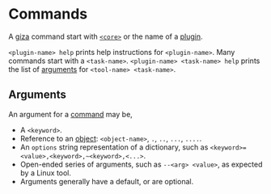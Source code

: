 # Commands

A [giza](../README.md) command start with [`<core>`](core.md) or the name of a [plugin](plugins.md). 

`<plugin-name> help` prints help instructions for `<plugin-name>`. Many commands start with a `<task-name>`. `<plugin-name> <task-name> help` prints the list of [arguments](#arguments) for `<tool-name> <task-name>`.

## Arguments

An argument for a [command](commands.md) may be,

- A `<keyword>`.
- Reference to an [object](objects.md): `<object-name>`, `.`, `..`, `...`, `....`.
- An `options` string representation of a dictionary, such as `<keyword>=<value>,<keyword>,~<keyword>,<...>`.
- Open-ended series of arguments, such as `--<arg> <value>`, as expected by a Linux tool.
- Arguments generally have a default, or are optional.